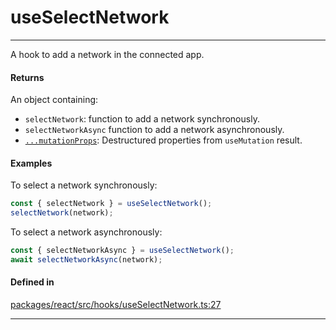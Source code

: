 # useSelectNetwork
---

A hook to add a network in the connected app.

#### Returns

An object containing:
- `selectNetwork`: function to add a network synchronously.
- `selectNetworkAsync` function to add a network asynchronously.
- [`...mutationProps`](https://tanstack.com/query/latest/docs/framework/react/reference/useMutation): Destructured properties from `useMutation` result.

#### Examples

To select a network synchronously:
```ts
const { selectNetwork } = useSelectNetwork();
selectNetwork(network);
```

To select a network asynchronously:
```ts
const { selectNetworkAsync } = useSelectNetwork();
await selectNetworkAsync(network);
```

#### Defined in
[packages/react/src/hooks/useSelectNetwork.ts:27](https://github.com/fuellabs/fuel-connectors/blob/main/packages/react/src/hooks/useSelectNetwork.ts#L27)

___
